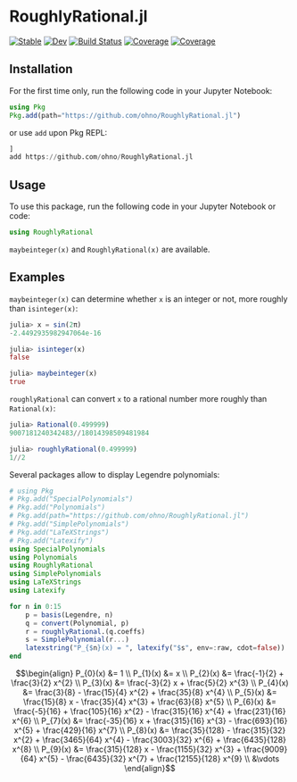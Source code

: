 # RoughlyRational.jl

[![Stable](https://img.shields.io/badge/docs-stable-blue.svg)](https://ohno.github.io/RoughlyRational.jl/stable/)
[![Dev](https://img.shields.io/badge/docs-dev-blue.svg)](https://ohno.github.io/RoughlyRational.jl/dev/)
[![Build Status](https://travis-ci.com/ohno/RoughlyRational.jl.svg?branch=main)](https://travis-ci.com/ohno/RoughlyRational.jl)
[![Coverage](https://codecov.io/gh/ohno/RoughlyRational.jl/branch/main/graph/badge.svg)](https://codecov.io/gh/ohno/RoughlyRational.jl)
[![Coverage](https://coveralls.io/repos/github/ohno/RoughlyRational.jl/badge.svg?branch=main)](https://coveralls.io/github/ohno/RoughlyRational.jl?branch=main)


## Installation

For the first time only, run the following code in your Jupyter Notebook:

```julia
using Pkg
Pkg.add(path="https://github.com/ohno/RoughlyRational.jl")
```

or use `add` upon Pkg REPL:

```julia
]
add https://github.com/ohno/RoughlyRational.jl
```

## Usage

To use this package, run the following code in your Jupyter Notebook or code:

```julia
using RoughlyRational
```

`maybeinteger(x)` and `RoughlyRational(x)` are available.


## Examples

`maybeinteger(x)` can determine whether `x` is an integer or not, more roughly than `isinteger(x)`:

```julia
julia> x = sin(2π)
-2.4492935982947064e-16

julia> isinteger(x)
false

julia> maybeinteger(x)
true
```

`roughlyRational` can convert `x` to a rational number more roughly than `Rational(x)`:

```julia
julia> Rational(0.499999)
9007181240342483//18014398509481984

julia> roughlyRational(0.499999)
1//2
```

Several packages allow to display Legendre polynomials:

```julia
# using Pkg
# Pkg.add("SpecialPolynomials")
# Pkg.add("Polynomials")
# Pkg.add(path="https://github.com/ohno/RoughlyRational.jl")
# Pkg.add("SimplePolynomials")
# Pkg.add("LaTeXStrings")
# Pkg.add("Latexify")
using SpecialPolynomials
using Polynomials
using RoughlyRational
using SimplePolynomials
using LaTeXStrings
using Latexify

for n in 0:15
    p = basis(Legendre, n)
    q = convert(Polynomial, p)
    r = roughlyRational.(q.coeffs)
    s = SimplePolynomial(r...)
    latexstring("P_{$n}(x) = ", latexify("$s", env=:raw, cdot=false)) |> display
end
```

```math
\begin{align}
P_{0}(x) &= 1 \\
P_{1}(x) &= x \\
P_{2}(x) &= \frac{-1}{2} + \frac{3}{2} x^{2} \\
P_{3}(x) &= \frac{-3}{2} x + \frac{5}{2} x^{3} \\
P_{4}(x) &= \frac{3}{8} - \frac{15}{4} x^{2} + \frac{35}{8} x^{4} \\
P_{5}(x) &= \frac{15}{8} x - \frac{35}{4} x^{3} + \frac{63}{8} x^{5} \\
P_{6}(x) &= \frac{-5}{16} + \frac{105}{16} x^{2} - \frac{315}{16} x^{4} + \frac{231}{16} x^{6} \\
P_{7}(x) &= \frac{-35}{16} x + \frac{315}{16} x^{3} - \frac{693}{16} x^{5} + \frac{429}{16} x^{7} \\
P_{8}(x) &= \frac{35}{128} - \frac{315}{32} x^{2} + \frac{3465}{64} x^{4} - \frac{3003}{32} x^{6} + \frac{6435}{128} x^{8} \\
P_{9}(x) &= \frac{315}{128} x - \frac{1155}{32} x^{3} + \frac{9009}{64} x^{5} - \frac{6435}{32} x^{7} + \frac{12155}{128} x^{9} \\
&\vdots
\end{align}
```
